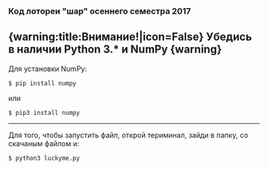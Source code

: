 ### Код лотореи "шар" осеннего семестра 2017
{warning:title:Внимание!|icon=False}
Убедись в наличии Python 3.* и NumPy
{warning}
---------
Для установки NumPy:
```
$ pip install numpy
```
или
```
$ pip3 install numpy
```
----------
Для того, чтобы запустить файл, открой териминал, зайди в папку, со скачаным файлом и:
```
$ python3 luckyme.py
```
